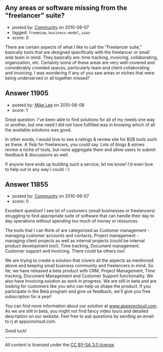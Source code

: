 ## Any areas or software missing from the "freelancer" suite?

- posted by: [Community](https://stackexchange.com/users/-1/-1-community) on 2010-06-07
- tagged: `freemium`, `business-model`, `saas`
- score: 0

There are certain aspects of what I like to call the "Freelancer suite," basically tools that are designed specifically with the freelancer or small web team in mind. They basically are: time tracking, invoicing, collaborating, organization, etc.
Certainly some of these areas are very well-covered and considerably crowded spaces, particularly team and client collaborating and invoicing. I was wondering if any of you saw areas or niches that were being underserved or all together missed?


## Answer 11905

- posted by: [Mike Lee](https://stackexchange.com/users/-1/3589-mike-lee) on 2010-06-08
- score: 1

Great question. I've been able to find solutions for all of my needs one way or another, but one need I did not have fulfilled was in knowing which of all the available solutions was good.

In other words, I would love to see a ratings & review site for B2B tools such as these. A Yelp for freelancers, you could say. Lots of blogs & ezines review a niche of tools, but none aggregate them and allow users to submit feedback & discussions as well.

If anyone here ends up building such a service, let me know! I'd even love to help out in any way I could :-)


## Answer 11855

- posted by: [Community](https://stackexchange.com/users/-1/-1-community) on 2010-06-07
- score: 0

Excellent question! I see lot of customers (small businesses or freelancers) struggling to find appropriate suite of software that can handle their day to day operations without spending too much of money or resources. 

The tools that I can think of are categorized as Customer management - managing customer accounts and contacts, Project management - managing client projects as well as internal projects (could be internal product development too!), Time tracking, Document management, Customer support and Invoicing. There could be others too! 

We are trying to create a solution that covers all the aspects as mentioned above and keeping small business community and freelancers in mind. So far, we have released a beta product with CRM, Project Management, Time tracking, Document Management and Customer Support functionality. We also have Invoicing solution as work in progress. We are still in beta and are looking for customers like you who can help us shape the product. If you participate in the Beta program and give us feedback, we'll give you free subscription for a year!

You can find more information about our solution at www.appsoncloud.com. As we are still in beta, you might not find fancy video tours and detailed description on our website. Feel free to ask questions by sending an email to rj at appsoncloud.com.

Good luck!




---

All content is licensed under the [CC BY-SA 3.0 license](https://creativecommons.org/licenses/by-sa/3.0/).
